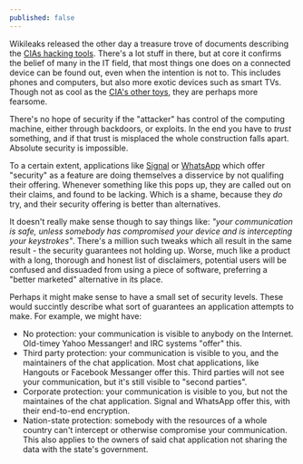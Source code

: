 ```yaml
---
published: false
---
```


Wikileaks released the other day a treasure trove of documents describing the [CIAs hacking tools](https://news.ycombinator.com/item?id=13810015). There's a lot stuff in there, but at core it confirms the belief of many in the IT field, that most things one does on a connected device can be found out, even when the intention is not to. This includes phones and computers, but also more exotic devices such as smart TVs. Though not as cool as the [CIA's other toys](https://en.wikipedia.org/wiki/Lockheed_U-2), they are perhaps more fearsome. 

There's no hope of security if the "attacker" has control of the computing machine, either through backdoors, or exploits. In the end you have to _trust_ something, and if that trust is misplaced the whole construction falls apart. Absolute security is impossible.

To a certain extent, applications like [Signal](https://whispersystems.org/) or [WhatsApp](https://www.whatsapp.com/faq/en/general/28030015) which offer "security" as a feature are doing themselves a disservice by not qualifing their offering. Whenever something like this pops up, they are called out on their claims, and found to be lacking. Which is a shame, because they _do_ try, and their security offering is better than alternatives.

It doesn't really make sense though to say things like: _"your communication is safe, unless somebody has compromised your device and is intercepting your keystrokes"_. There's a million such  tweaks which all result in the same result - the security guarantees not holding up. Worse, much like a product with a long, thorough and honest list of disclaimers, potential users will be confused and dissuaded from using a piece of software, preferring a "better marketed" alternative in its place.

Perhaps it might make sense to have a small set of security levels. These would succintly describe what sort of guarantees an application attempts to make. For example, we might have:

- No protection: your communication is visible to anybody on the Internet. Old-timey Yahoo Messanger! and IRC systems "offer" this.
- Third party protection: your communication is visible to you, and the maintainers of the chat application. Most chat applications, like Hangouts or Facebook Messanger offer this. Third parties will not see your communication, but it's still visible to "second parties".
- Corporate protection: your communication is visible to you, but not the maintaines of the chat application. Signal and WhatsApp offer this, with their end-to-end encryption.
- Nation-state protection: somebody with the resources of a whole country can't intercept or otherwise compromise your communication. This also applies to the owners of said chat application not sharing the data with the state's government.